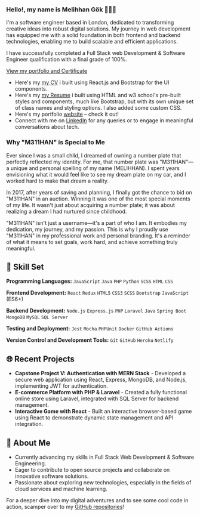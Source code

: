 
### Hello!, my name is Melihhan Gök 🙋🏻‍♂️

I'm a software engineer based in London, dedicated to transforming creative ideas into robust digital solutions. My journey in web development has equipped me with a solid foundation in both frontend and backend technologies, enabling me to build scalable and efficient applications.

I have successfully completed a Full Stack web Development & Software Engineer qualification with a final grade of 100%. 

[View my portfolio and Certificate](https://www.hyperiondev.com/portfolio/MG22120005918/)

- Here's my [my CV](https://my-online-cv-1905.netlify.app) i built using React.js and Bootstrap for the UI components.
- Here's my [my Resume](https://melresume.netlify.app) i built using HTML and w3 school's  pre-built styles and components, much like Bootstrap, but with its own unique set of class names and styling options. I also added some custom CSS.
- Here's my portfolio [website](https://melihhangok.wordpress.com) – check it out!
- Connect with me on [LinkedIn](http://linkedin.com/in/melihhan) for any queries or to engage in meaningful conversations about tech.

### Why "M311HAN" is Special to Me

Ever since I was a small child, I dreamed of owning a number plate that perfectly reflected my identity. For me, that number plate was "M311HAN"—a unique and personal spelling of my name (MELIHHAN). I spent years envisioning what it would feel like to see my dream plate on my car, and I worked hard to make that dream a reality.

In 2017, after years of saving and planning, I finally got the chance to bid on "M311HAN" in an auction. Winning it was one of the most special moments of my life. It wasn't just about acquiring a number plate; it was about realizing a dream I had nurtured since childhood.

"M311HAN" isn't just a username—it's a part of who I am. It embodies my dedication, my journey, and my passion. This is why I proudly use "M311HAN" in my professional work and personal branding. It's a reminder of what it means to set goals, work hard, and achieve something truly meaningful.

## 🚀 Skill Set

**Programming Languages:** 
`JavaScript` `Java` `PHP` `Python` `SCSS` `HTML` `CSS` 

**Frontend Development:** 
`React` `Redux` `HTML5` `CSS3` `SCSS` `Bootstrap` `JavaScript` (ES6+)

**Backend Development:** 
`Node.js` `Express.js` `PHP` `Laravel` `Java` `Spring Boot` `MongoDB` `MySQL` `SQL Server`

**Testing and Deployment:** 
`Jest` `Mocha` `PHPUnit` `Docker` `GitHub Actions`

**Version Control and Development Tools:** 
`Git` `GitHub` `Heroku` `Netlify`

## 🌐 Recent Projects

- **Capstone Project V: Authentication with MERN Stack** - Developed a secure web application using React, Express, MongoDB, and Node.js, implementing JWT for authentication.
- **E-commerce Platform with PHP & Laravel** - Created a fully functional online store using Laravel, integrated with SQL Server for backend management.
- **Interactive Game with React** - Built an interactive browser-based game using React to demonstrate dynamic state management and API integration.

## 👀 About Me

- Currently advancing my skills in Full Stack Web Development & Software Engineering.
- Eager to contribute to open source projects and collaborate on innovative software solutions.
- Passionate about exploring new technologies, especially in the fields of cloud services and machine learning.

For a deeper dive into my digital adventures and to see some cool code in action, scamper over to my [GitHub repositories](https://github.com/M311HAN?tab=repositories)!
